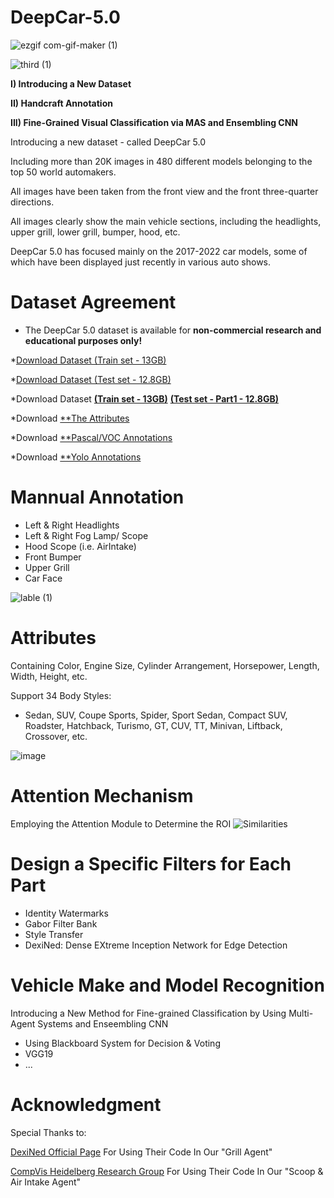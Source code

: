 # DeepCar-5.0


![ezgif com-gif-maker (1)](https://user-images.githubusercontent.com/96300226/146679203-916341b0-5313-4f2a-a305-0e82a76da73b.gif)


![third (1)](https://user-images.githubusercontent.com/96300226/147329610-bce852ff-3dbf-46ff-a1ba-bfd4876bb5d6.gif)




****I) Introducing a New Dataset****

**II) Handcraft Annotation**

**III) Fine-Grained Visual Classification via MAS and Ensembling CNN**

Introducing a new dataset - called DeepCar 5.0

Including more than 20K images in 480 different models belonging to the top 50 world automakers.

All images have been taken from the front view and the front three-quarter directions.

All images clearly show the main vehicle sections, including the headlights, upper grill, lower grill, bumper, hood, etc. 

DeepCar 5.0 has focused mainly on the 2017-2022 car models, some of which have been displayed just recently in various auto shows.

# Dataset Agreement
* The DeepCar 5.0 dataset is available for **non-commercial research and educational purposes only!**

*[Download Dataset (Train set - 13GB)](https://drive.google.com/file/d/1Hx1jz6HI7oolQbv7F5Kd68My0SW9jrny/view?usp=sharing)

*[Download Dataset (Test set - 12.8GB)](https://drive.google.com/file/d/1C5kM2DVIPdNCaX1Du_OJhiQaIpEAHeO3/view?usp=sharing)

*Download Dataset [**(Train set - 13GB)**](https://drive.google.com/file/d/1Hx1jz6HI7oolQbv7F5Kd68My0SW9jrny/view?usp=sharing) 
                  [**(Test set - Part1 - 12.8GB)**](https://drive.google.com/file/d/1C5kM2DVIPdNCaX1Du_OJhiQaIpEAHeO3/view?usp=sharing)

*Download [**The Attributes](https://docs.google.com/spreadsheets/d/1Uv2_WADMuWnmJO777CENOycF7etM64Gx/edit?usp=sharing&ouid=113921680243179511172&rtpof=true&sd=true)

*Download [**Pascal/VOC Annotations](https://drive.google.com/file/d/18bFrR9dC_38wEFUF9PfT__CJOwegNo1e/view?usp=sharing)

*Download [**Yolo Annotations](https://drive.google.com/file/d/1PVn49TV88E6j-GCkZayHpdyx27SkUExa/view?usp=sharing)






# Mannual Annotation
* Left & Right Headlights
* Left & Right Fog Lamp/ Scope
* Hood Scope (i.e. AirIntake)
* Front Bumper
* Upper Grill
* Car Face


![lable (1)](https://user-images.githubusercontent.com/96300226/148178487-84e539ec-2213-4990-92d8-bffe3465ca40.jpg)

# Attributes
Containing Color, Engine Size, Cylinder Arrangement, Horsepower, Length,	Width,	Height, etc.

Support 34 Body Styles:
* Sedan, SUV, Coupe Sports, Spider, Sport Sedan, Compact SUV, Roadster, Hatchback, Turismo, GT, CUV, TT, Minivan, Liftback, Crossover, etc.




![image](https://user-images.githubusercontent.com/96300226/148179069-4c66b79a-12c8-4227-84af-79983924afb5.png)



# Attention Mechanism
Employing the Attention Module to Determine the ROI
![Similarities](https://user-images.githubusercontent.com/96300226/146680188-3d60e449-fdf5-4168-a487-b5e5e24a88cb.jpg)



# Design a Specific Filters for Each Part
* Identity Watermarks
* Gabor Filter Bank
* Style Transfer
* DexiNed: Dense EXtreme Inception Network for Edge Detection


# Vehicle Make and Model Recognition
Introducing a New Method for Fine-grained Classification by Using Multi-Agent Systems and Enseembling CNN
* Using Blackboard System for Decision & Voting
* VGG19
* ...





# Acknowledgment
Special Thanks to:

[DexiNed Official Page](https://github.com/xavysp/DexiNed) For Using Their Code In Our "Grill Agent"

[CompVis Heidelberg Research Group](https://github.com/CompVis/adaptive-style-transfer) For Using Their Code In Our "Scoop & Air Intake Agent"

